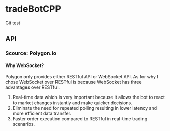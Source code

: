 # tradeBotCPP

Git test

## API

### Scource: Polygon.io
#### Why WebSocket?

Polygon only provides either RESTful API or WebSocket API. As for why I chose WebSocket over RESTful is because WebSocket has three advantages over RESTful.

1. Real-time data which is very important because it allows the bot to react to market changes instantly and make quicker decisions.
2. Eliminate the need for repeated polling resulting in lower latency and more efficient data transfer.
3. Faster order execution compared to RESTful in real-time trading scenarios.